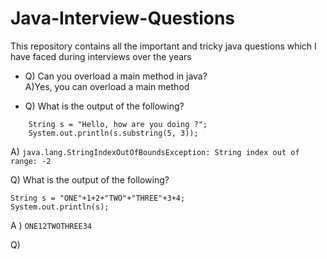 # Java-Interview-Questions
This repository contains all the important and tricky java questions which I have faced during interviews over the years

* Q) Can you overload a main method in java? <br />
A)Yes, you can overload a main method

* Q) What is the output of the following?

```
	String s = "Hello, how are you doing ?";
	System.out.println(s.substring(5, 3));
  ```
  
   A) `java.lang.StringIndexOutOfBoundsException: String index out of range: -2`

 
 Q) What is the output of the following?
 
 ```
 String s = "ONE"+1+2+"TWO"+"THREE"+3+4;
 System.out.println(s);
 ```
 A ) `ONE12TWOTHREE34`
 
 Q) 
